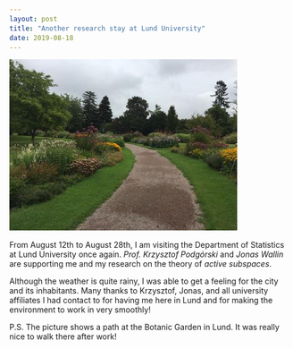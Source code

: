 ```yaml
---
layout: post
title: "Another research stay at Lund University"
date: 2019-08-18
---
```


<img src="/assets/images/lund-botgard.jpg" class="img-left no-margin-top"/>

From August 12th to August 28th, I am visiting the Department of Statistics at Lund University once again.
_Prof. Krzysztof Podgórski_ and _Jonas Wallin_ are supporting me and my research on the theory of _active subspaces_.

Although the weather is quite rainy, I was able to get a feeling for the city and its inhabitants. Many thanks to Krzysztof, Jonas, and all university affiliates I had contact to for having me here in Lund and for making the environment to work in very smoothly!

P.S. The picture shows a path at the Botanic Garden in Lund.
It was really nice to walk there after work!


